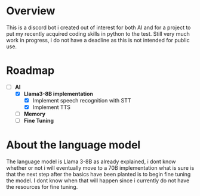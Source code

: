 # Overview

This is a discord bot i created out of interest for both AI and for a project to put my recently acquired coding
skills in python to the test. Still very much work in progress, i do not have a deadline as this is not intended
for public use.

# Roadmap
- [ ] **AI**
  - [x] **Llama3-8B implementation**
    - [x] Implement speech recognition with STT
    - [x] Implement TTS
  - [ ] **Memory**
  - [ ] **Fine Tuning** 

# About the language model

The language model is Llama 3-8B as already explained, i dont know whether or not i will eventually move to a 70B implementation
what is sure is that the next step after the basics have been planted is to begin fine tuning the model.
I dont know when that will happen since i currently do not have the resources for fine tuning.
